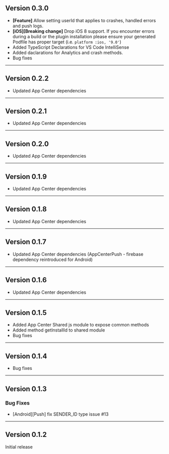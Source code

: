 ## Version 0.3.0

- **[Feature]** Allow setting userId that applies to crashes, handled errors and push logs.
- **[iOS][Breaking change]** Drop iOS 8 support. If you encounter errors during a build or the plugin installation please ensure your generated Podfile has proper target (i.e. `platform :ios, '9.0'`)
- Added TypeScript Declarations for VS Code IntelliSense
- Added daclarations for Analytics and crash methods.
- Bug fixes
___

## Version 0.2.2

- Updated App Center dependencies
___

## Version 0.2.1

- Updated App Center dependencies
___

## Version 0.2.0

- Updated App Center dependencies
___

## Version 0.1.9

- Updated App Center dependencies
___

## Version 0.1.8

- Updated App Center dependencies
___

## Version 0.1.7

- Updated App Center dependencies (AppCenterPush - firebase dependency reintroduced for Android)

___

## Version 0.1.6

- Updated App Center dependencies

___

## Version 0.1.5

- Added App Center Shared js module to expose common methods
- Added method getInstallId to shared module
- Bug fixes

___

## Version 0.1.4

- Bug fixes

___

## Version 0.1.3

### Bug Fixes
- [Android][Push] fix SENDER_ID type issue #13

___

## Version 0.1.2

Initial release
